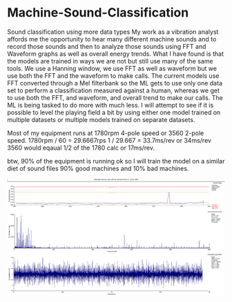 # Machine-Sound-Classification
Sound classification using more data types
My work as a vibration analyst affords me the opportunity to hear many different machine sounds and to record those sounds and then to analyze those sounds using FFT and Waveform graphs as well as overall energy trends. What I have found is that the models are trained in ways we are not but still use many of the same tools. We use a Hanning window, we use FFT as well as waveform but we use both the FFT and the waveform to make calls. The current models use FFT converted through a Mel filterbank so the ML gets to use only one data set to perform a classification measured against a human, whereas we get to use both the FFT, and waveform, and overall trend to make our calls. The ML is being tasked to do more with much less. I will attempt to see if it is possible to level the playing field a bit by using either one model trained on multiple datasets or multiple models trained on separate datasets.


Most of my equipment runs at 1780rpm 4-pole speed or 3560 2-pole speed.
1780rpm / 60 = 29.6667rps 1 / 29.667 = 33.7ms/rev or 34ms/rev
3560 would eqaual 1/2 of the 1780 calc or 17ms/rev.

btw, 90% of the equipment is running ok so I will train the model on a similar diet of sound files 90% good machines and 10% bad machines.

![](pics/360.rbm_AHU_EF135%20%20EXHAUST%20FAN_AV%20-%20O.D.E.%20VERT_7-21-2020%204-22-43%20PM%20Bearing%20Fault%2066.png)

